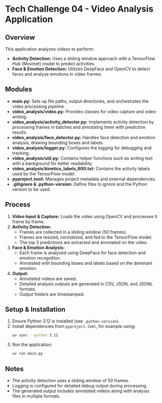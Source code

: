 # Tech Challenge 04 - Video Analysis Application

## Overview
This application analyzes videos to perform:
- **Activity Detection:** Uses a sliding window approach with a TensorFlow Hub (Movinet) model to predict activities.
- **Face & Emotion Detection:** Utilizes DeepFace and OpenCV to detect faces and analyze emotions in video frames.

## Modules
- **main.py:** Sets up file paths, output directories, and orchestrates the video processing pipeline.
- **video_analysis/video.py:** Provides classes for video capture and video writing.
- **video_analysis/activity_detector.py:** Implements activity detection by processing frames in batches and annotating them with prediction results.
- **video_analysis/face_detector.py:** Handles face detection and emotion analysis, drawing bounding boxes and labels.
- **video_analysis/logger.py:** Configures the logging for debugging and tracking.
- **video_analysis/util.py:** Contains helper functions such as writing text with a background for better readability.
- **video_analysis/kinetics_labels_600.txt:** Contains the activity labels used by the TensorFlow model.
- **pyproject.toml:** Manages project metadata and external dependencies.
- **.gitignore & .python-version:** Define files to ignore and the Python version to be used.

## Process
1. **Video Input & Capture:** Loads the video using OpenCV and processes it frame by frame.
2. **Activity Detection:** 
   - Frames are collected in a sliding window (50 frames).
   - Frames are resized, normalized, and fed to the TensorFlow model.
   - The top 3 predictions are extracted and annotated on the video.
3. **Face & Emotion Analysis:** 
   - Each frame is analyzed using DeepFace for face detection and emotion recognition.
   - Annotated with bounding boxes and labels based on the dominant emotion.
4. **Output:** 
   - Annotated videos are saved.
   - Detailed analysis outputs are generated in CSV, JSON, and JSONL formats.
   - Output folders are timestamped.

## Setup & Installation
1. Ensure Python 3.12 is installed (see `.python-version`).
2. Install dependencies from `pyproject.toml`, for example using:
   ```bash
   uv sync --python 3.12
   ```
3. Run the application:
   ```bash
   uv run main.py
   ```

## Notes
- The activity detection uses a sliding window of 50 frames.
- Logging is configured for detailed debug output during processing.
- The generated output includes annotated videos along with analysis files in multiple formats.
